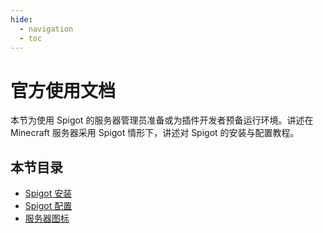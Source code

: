 ```yaml
---
hide:
  - navigation
  - toc
---
```


# 官方使用文档

本节为使用 Spigot 的服务器管理员准备或为插件开发者预备运行环境。讲述在 Minecraft 服务器采用 Spigot 情形下，讲述对 Spigot 的安装与配置教程。

## 本节目录

- [Spigot 安装](spigot-installation.md)
- [Spigot 配置](spigot-configuration.md)
- [服务器图标](server-icon.md)